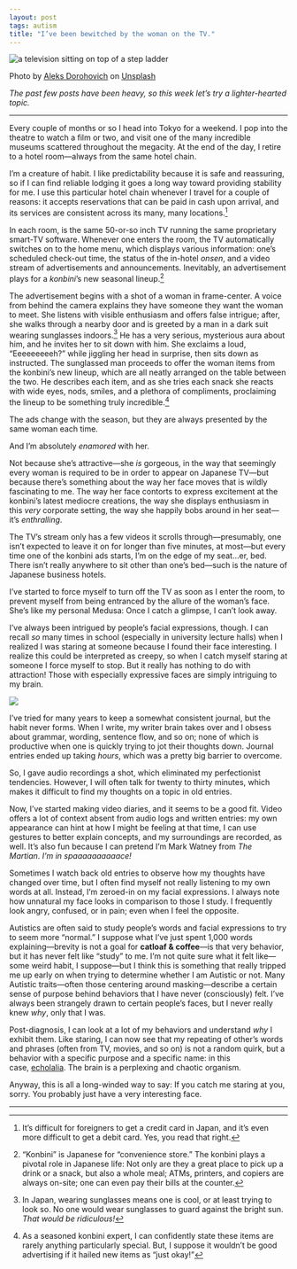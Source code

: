 ```yaml
---
layout: post
tags: autism
title: "I’ve been bewitched by the woman on the TV."
---
```


![a television sitting on top of a step ladder](https://images.unsplash.com/photo-1571415060716-baff5f717c37?q=80&w=1734&auto=format&fit=crop&ixlib=rb-4.1.0&ixid=M3wxMjA3fDB8MHxwaG90by1wYWdlfHx8fGVufDB8fHx8fA%3D%3D)
<div class="caption">Photo by <a href="https://unsplash.com/@doctype">Aleks Dorohovich</a> on <a href="https://unsplash.com/photos/a-television-sitting-on-top-of-a-step-ladder-wNBC_kuhFMQ">Unsplash</a></div>
      

_The past few posts have been heavy, so this week let’s try a lighter-hearted topic._

- - -

Every couple of months or so I head into Tokyo for a weekend. I pop into the theatre to watch a film or two, and visit one of the many incredible museums scattered throughout the megacity. At the end of the day, I retire to a hotel room—always from the same hotel chain.

I’m a creature of habit. I like predictability because it is safe and reassuring, so if I can find reliable lodging it goes a long way toward providing stability for me. I use this particular hotel chain whenever I travel for a couple of reasons: it accepts reservations that can be paid in cash upon arrival, and its services are consistent across its many, many locations.[^1]

In each room, is the same 50-or-so inch TV running the same proprietary smart-TV software. Whenever one enters the room, the TV automatically switches on to the home menu, which displays various information: one’s scheduled check-out time, the status of the in-hotel _onsen_, and a video stream of advertisements and announcements. Inevitably, an advertisement plays for a _konbini_’s new seasonal lineup.[^2]

The advertisement begins with a shot of a woman in frame-center. A voice from behind the camera explains they have someone they want the woman to meet. She listens with visible enthusiasm and offers false intrigue; after, she walks through a nearby door and is greeted by a man in a dark suit wearing sunglasses indoors.[^3] He has a very serious, mysterious aura about him, and he invites her to sit down with him. She exclaims a loud, “Eeeeeeeeeh?” while jiggling her head in surprise, then sits down as instructed. The sunglassed man proceeds to offer the woman items from the konbini’s new lineup, which are all neatly arranged on the table between the two. He describes each item, and as she tries each snack she reacts with wide eyes, nods, smiles, and a plethora of compliments, proclaiming the lineup to be something truly incredible.[^4]

The ads change with the season, but they are always presented by the same woman each time. 

And I’m absolutely _enamored_ with her.

Not because she’s attractive—she _is_ gorgeous, in the way that seemingly every woman is required to be in order to appear on Japanese TV—but because there’s something about the way her face moves that is wildly fascinating to me. The way her face contorts to express excitement at the konbini’s latest mediocre creations, the way she displays enthusiasm in this _very_ corporate setting, the way she happily bobs around in her seat—it’s _enthralling_.

The TV’s stream only has a few videos it scrolls through—presumably, one isn’t expected to leave it on for longer than five minutes, at most—but every time one of the konbini ads starts, I’m on the edge of my seat…er, bed. There isn’t really anywhere to sit other than one’s bed—such is the nature of Japanese business hotels. 

I’ve started to force myself to turn off the TV as soon as I enter the room, to prevent myself from being entranced by the allure of the woman’s face. She’s like my personal Medusa: Once I catch a glimpse, I can’t look away.

I’ve always been intrigued by people’s facial expressions, though. I can recall _so_ many times in school (especially in university lecture halls) when I realized I was staring at someone because I found their face interesting. I realize this could be interpreted as creepy, so when I catch myself staring at someone I force myself to stop. But it really has nothing to do with attraction! Those with especially expressive faces are simply intriguing to my brain.

<div class="break"><img src="{{site.baseurl}}/assets/images/break-paws.png"></div>

I’ve tried for many years to keep a somewhat consistent journal, but the habit never forms. When I write, my writer brain takes over and I obsess about grammar, wording, sentence flow, and so on; none of which is productive when one is quickly trying to jot their thoughts down. Journal entries ended up taking _hours_, which was a pretty big barrier to overcome.

So, I gave audio recordings a shot, which eliminated my perfectionist tendencies. However, I will often talk for twenty to thirty minutes, which makes it difficult to find my thoughts on a topic in old entries.

Now, I’ve started making video diaries, and it seems to be a good fit. Video offers a lot of context absent from audio logs and written entries: my own appearance can hint at how I might be feeling at that time, I can use gestures to better explain concepts, and my surroundings are recorded, as well. It’s also fun because I can pretend I’m Mark Watney from _The Martian_. _I’m in spaaaaaaaaaace!_

Sometimes I watch back old entries to observe how my thoughts have changed over time, but I often find myself not really listening to my own words at all. Instead, I’m zeroed-in on my facial expressions. I always note how unnatural my face looks in comparison to those I study. I frequently look angry, confused, or in pain; even when I feel the opposite.

Autistics are often said to study people’s words and facial expressions to try to seem more “normal.” I suppose what I’ve just spent 1,000 words explaining—brevity is not a goal for **catloaf & coffee**—is that very behavior, but it has never felt like “study” to me. I’m not quite sure what it felt like—some weird habit, I suppose—but I think this is something that really tripped me up early on when trying to determine whether I am Autistic or not. Many Autistic traits—often those centering around masking—describe a certain sense of purpose behind behaviors that I have never (consciously) felt. I’ve always been strangely drawn to certain people’s faces, but I never really knew _why_, only that I was.

Post-diagnosis, I can look at a lot of my behaviors and understand _why_ I exhibit them. Like staring, I can now see that my repeating of other’s words and phrases (often from TV, movies, and so on) is not a random quirk, but a behavior with a specific purpose and a specific name: in this case, [echolalia](https://en.wikipedia.org/wiki/Echolalia). The brain is a perplexing and chaotic organism.

Anyway, this is all a long-winded way to say: If you catch me staring at you, sorry. You probably just have a very interesting face.
- - -
[^1]: It’s difficult for foreigners to get a credit card in Japan, and it’s even more difficult to get a debit card. Yes, you read that right.

[^2]: “Konbini” is Japanese for “convenience store.” The konbini plays a pivotal role in Japanese life: Not only are they a great place to pick up a drink or a snack, but also a whole meal; ATMs, printers, and copiers are always on-site; one can even pay their bills at the counter.

[^3]: In Japan, wearing sunglasses means one is cool, or at least trying to look so. No one would wear sunglasses to guard against the bright sun. _That would be ridiculous!_

[^4]: As a seasoned konbini expert, I can confidently state these items are rarely anything particularly special. But, I suppose it wouldn’t be good advertising if it hailed new items as “just okay!”
